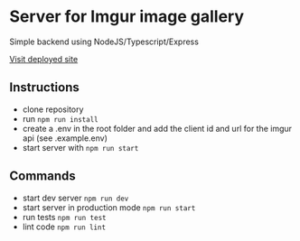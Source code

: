 # Server for Imgur image gallery

Simple backend using NodeJS/Typescript/Express

[Visit deployed site](https://gallery-frontend.onrender.com/)

## Instructions
- clone repository
- run `npm run install `
- create a .env in the root folder and add the client id and url for the imgur api (see .example.env)
- start server with `npm run start`

## Commands
- start dev server `npm run dev`
- start server in production mode `npm run start`
- run tests `npm run test`
- lint code `npm run lint`
